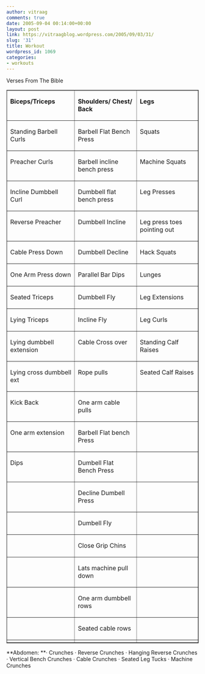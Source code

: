 ```yaml
---
author: vitraag
comments: true
date: 2005-09-04 00:14:00+00:00
layout: post
link: https://vitraagblog.wordpress.com/2005/09/03/31/
slug: '31'
title: Workout
wordpress_id: 1069
categories:
- workouts
---
```


Verses From The Bible






<table cellpadding="0" cellspacing="0" border="1" class="MsoTableProfessional" >
<tbody >
<tr >

<td width="197" valign="top" >


**Biceps/Triceps**



</td>

<td width="197" valign="top" >


**Shoulders/ Chest/ Back**



</td>

<td width="197" valign="top" >


**Legs**



</td>
</tr>
<tr >

<td width="197" valign="top" >


Standing Barbell Curls



</td>

<td width="197" valign="top" >


Barbell Flat Bench Press



</td>

<td width="197" valign="top" >


Squats



</td>
</tr>
<tr >

<td width="197" valign="top" >


Preacher Curls



</td>

<td width="197" valign="top" >


Barbell incline bench press



</td>

<td width="197" valign="top" >


Machine Squats



</td>
</tr>
<tr >

<td width="197" valign="top" >


Incline Dumbbell Curl



</td>

<td width="197" valign="top" >


Dumbbell flat bench press



</td>

<td width="197" valign="top" >


Leg Presses



</td>
</tr>
<tr >

<td width="197" valign="top" >


Reverse Preacher



</td>

<td width="197" valign="top" >


Dumbbell Incline



</td>

<td width="197" valign="top" >


Leg press toes pointing out



</td>
</tr>
<tr >

<td width="197" valign="top" >


Cable Press Down



</td>

<td width="197" valign="top" >


Dumbbell Decline



</td>

<td width="197" valign="top" >


Hack Squats



</td>
</tr>
<tr >

<td width="197" valign="top" >


One Arm Press down



</td>

<td width="197" valign="top" >


Parallel Bar Dips



</td>

<td width="197" valign="top" >


Lunges



</td>
</tr>
<tr >

<td width="197" valign="top" >


Seated Triceps



</td>

<td width="197" valign="top" >


Dumbbell Fly



</td>

<td width="197" valign="top" >


Leg Extensions



</td>
</tr>
<tr >

<td width="197" valign="top" >


Lying Triceps



</td>

<td width="197" valign="top" >


Incline Fly



</td>

<td width="197" valign="top" >


Leg Curls



</td>
</tr>
<tr >

<td width="197" valign="top" >


Lying dumbbell extension



</td>

<td width="197" valign="top" >


Cable Cross over



</td>

<td width="197" valign="top" >


Standing Calf Raises



</td>
</tr>
<tr >

<td width="197" valign="top" >


Lying cross dumbbell ext



</td>

<td width="197" valign="top" >


Rope pulls



</td>

<td width="197" valign="top" >


Seated Calf Raises



</td>
</tr>
<tr >

<td width="197" valign="top" >


Kick Back



</td>

<td width="197" valign="top" >


One arm cable pulls



</td>

<td width="197" valign="top" >
</td>
</tr>
<tr >

<td width="197" valign="top" >


One arm extension



</td>

<td width="197" valign="top" >


Barbell Flat bench Press



</td>

<td width="197" valign="top" >
</td>
</tr>
<tr >

<td width="197" valign="top" >


Dips



</td>

<td width="197" valign="top" >


Dumbell Flat Bench Press



</td>

<td width="197" valign="top" >
</td>
</tr>
<tr >

<td width="197" valign="top" >
</td>

<td width="197" valign="top" >


Decline Dumbell Press



</td>

<td width="197" valign="top" >
</td>
</tr>
<tr >

<td width="197" valign="top" >
</td>

<td width="197" valign="top" >


Dumbell Fly



</td>

<td width="197" valign="top" >
</td>
</tr>
<tr >

<td width="197" valign="top" >
</td>

<td width="197" valign="top" >


Close Grip Chins



</td>

<td width="197" valign="top" >
</td>
</tr>
<tr >

<td width="197" valign="top" >
</td>

<td width="197" valign="top" >


Lats machine pull down



</td>

<td width="197" valign="top" >
</td>
</tr>
<tr >

<td width="197" valign="top" >
</td>

<td width="197" valign="top" >


One arm dumbbell rows



</td>

<td width="197" valign="top" >
</td>
</tr>
<tr >

<td width="197" valign="top" >
</td>

<td width="197" valign="top" >


Seated cable rows



</td>

<td width="197" valign="top" >
</td>
</tr>
<tr >

<td width="197" valign="top" >
</td>

<td width="197" valign="top" >
</td>

<td width="197" valign="top" >
</td>
</tr>
</tbody>
</table>






**Abdomen:
**· Crunches
· Reverse Crunches
· Hanging Reverse Crunches
· Vertical Bench Crunches
· Cable Crunches
· Seated Leg Tucks
· Machine Crunches




